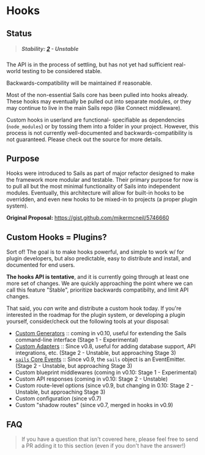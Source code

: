 # Hooks

## Status

> ##### Stability: [2](http://nodejs.org/api/documentation.html#documentation_stability_index) - Unstable

The API is in the process of settling, but has not yet had sufficient real-world testing to be considered stable.  

Backwards-compatibility will be maintained if reasonable.

Most of the non-essential Sails core has been pulled into hooks already.
These hooks may eventually be pulled out into separate modules, or they may continue to live in the main Sails repo (like Connect middleware).

Custom hooks in userland are functional- specifiable as dependencies (`node_modules`) or by tossing them into a folder in your project.  However, this process is not currently well-documented and backwards-compatibility is not guaranteed.  Please check out the source for more details.


## Purpose

Hooks were introduced to Sails as part of major refactor designed to make the framework more modular and testable.
Their primary purpose for now is to pull all but the most minimal functionality of Sails into independent modules.
Eventually, this architecture will allow for built-in hooks to be overridden, and even new hooks to be mixed-in to projects (a proper plugin system).

**Original Proposal:**
https://gist.github.com/mikermcneil/5746660



## Custom Hooks = Plugins?

Sort of! The goal is to make hooks powerful, and simple to work w/ for plugin developers, but also predictable, easy to distribute and install, and documented for end users.

**The hooks API is tentative**, and it is currently going through at least one more set of changes.  We are quickly approaching the point where we can call this feature "Stable", prioritize backwards compatibilty, and limit API changes.

That said, you _can_ write and distribute a custom hook today.  If you're interested in the roadmap for the plugin system, or developing a plugin yourself, consider/check out the following tools at your disposal:

+ [Custom Generators](https://github.com/balderdashy/sails/blob/v0.10/bin/generators/README.md) :: coming in v0.10, useful for extending the Sails command-line interface (Stage 1 - Experimental)
+ [Custom Adapters](https://github.com/balderdashy/sails-docs/blob/0.9/api.adapter-interface.md) :: Since v0.8, useful for adding database support, API integrations, etc. (Stage 2 - Unstable, but approaching Stage 3)
+ [`sails` Core Events](https://gist.github.com/mikermcneil/5898598) :: Since v0.9, the `sails` object is an EventEmitter. (Stage 2 - Unstable, but approaching Stage 3)
+ Custom blueprint middlewares (coming in v0.10: Stage 1 - Experimental)
+ Custom API responses (coming in v0.10: Stage 2 - Unstable)
+ Custom route-level options (since v0.9, but changing in 0.10: Stage 2 - Unstable, but approaching Stage 3)
+ Custom configuration (since v0.7)
+ Custom "shadow routes" (since v0.7, merged in hooks in v0.9)

## FAQ

> If you have a question that isn't covered here, please feel free to send a PR adding it to this section (even if you don't have the answer!)


<docmeta name="uniqueID" value="Hooks74998">
<docmeta name="displayName" value="Hooks">
<docmeta name="stabilityIndex" value="2">
